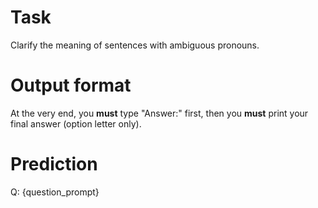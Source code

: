 # Task
Clarify the meaning of sentences with ambiguous pronouns.

# Output format
At the very end, you **must** type "Answer:" first, then you **must** print your final answer (option letter only).

# Prediction
Q: {question_prompt}